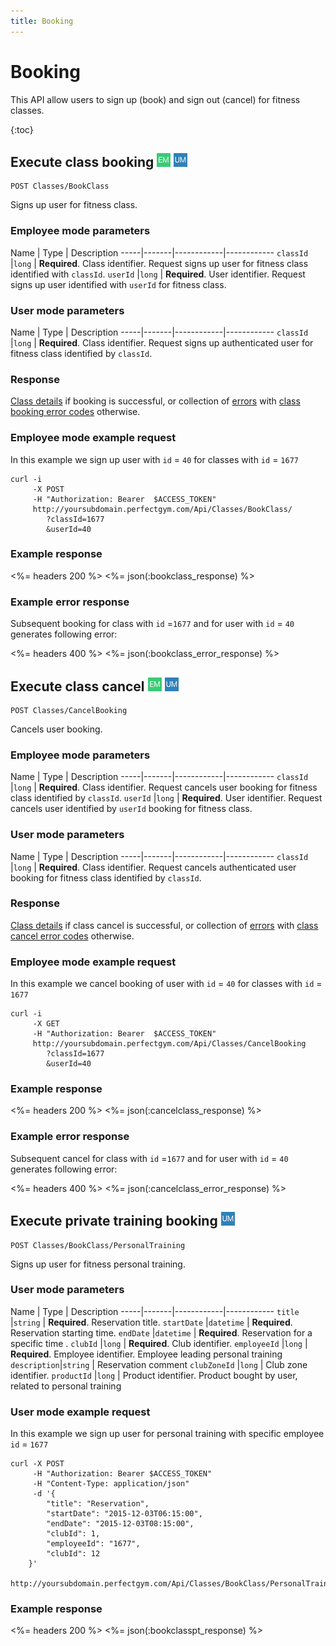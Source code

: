 ```yaml
---
title: Booking
---
```


# Booking

This API allow users to sign up (book) and sign out (cancel) for fitness classes.

{:toc}


## Execute class booking ![alt text][EM] ![alt text][UM]

    POST Classes/BookClass

Signs up user for fitness class.


### Employee mode parameters 

Name         | Type       | Description
-----|-------|------------|------------
`classId`    |`long`      | **Required**. Class identifier. Request signs up user for fitness class identified with `classId`.
`userId`     |`long`      | **Required**. User identifier.  Request signs up user identified with `userId` for fitness class.


### User mode parameters 

Name         | Type       | Description
-----|-------|------------|------------
`classId`    |`long`      | **Required**. Class identifier. Request signs up authenticated user for fitness class identified by `classId`.



### Response

[Class details][UserClassProperties] if booking is successful, or collection of [errors][Error] 
with [class booking error codes][ClassBookingErrorCode] otherwise.


### Employee mode example request

In this example we sign up user with `id` = `40` for classes with `id` = `1677`

``` command-line
curl -i 
     -X POST 
     -H "Authorization: Bearer  $ACCESS_TOKEN"  
     http://yoursubdomain.perfectgym.com/Api/Classes/BookClass/
     	?classId=1677
     	&userId=40
```


### Example response

<%= headers 200 %>
<%= json(:bookclass_response) %>


### Example error response

Subsequent booking for class with `id` =`1677` and for user with `id` = `40` generates following error:

<%= headers 400 %>
<%= json(:bookclass_error_response) %>




## Execute class cancel ![alt text][EM] ![alt text][UM]

    POST Classes/CancelBooking

Cancels user booking.


### Employee mode parameters

Name         | Type       | Description
-----|-------|------------|------------
`classId`    |`long`      | **Required**. Class identifier. Request cancels user booking for fitness class identified by `classId`.
`userId`     |`long`      | **Required**. User identifier.  Request cancels user identified by `userId` booking for fitness class.


### User mode parameters

Name         | Type       | Description
-----|-------|------------|------------
`classId`    |`long`      | **Required**. Class identifier. Request cancels authenticated user booking for fitness class identified by `classId`.



### Response

[Class details][UserClassProperties] if class cancel is successful, or collection of [errors][Error] 
with [class cancel error codes][ClassCancelErrorCode] otherwise.


### Employee mode example request

In this example we cancel booking of user with `id` = `40` for classes with `id` = `1677`

``` command-line
curl -i 
     -X GET 
     -H "Authorization: Bearer  $ACCESS_TOKEN"  
     http://yoursubdomain.perfectgym.com/Api/Classes/CancelBooking
     	?classId=1677
     	&userId=40
```


### Example response

<%= headers 200 %>
<%= json(:cancelclass_response) %>


### Example error response

Subsequent cancel for class with `id` =`1677` and for user with `id` = `40` generates following error:

<%= headers 400 %>
<%= json(:cancelclass_error_response) %>



## Execute private training booking ![alt text][UM]

    POST Classes/BookClass/PersonalTraining

Signs up user for fitness personal training.



### User mode parameters 

Name         | Type       | Description
-----|-------|------------|------------
`title`      |`string`    | **Required**. Reservation title.
`startDate`  |`datetime`  | **Required**. Reservation starting time.
`endDate`    |`datetime`  | **Required**. Reservation for a specific time .
`clubId`     |`long`      | **Required**. Club identifier.
`employeeId` |`long`      | **Required**. Employee identifier. Employee leading personal training
`description`|`string`    | 			  Reservation comment
`clubZoneId` |`long`      | 			  Club zone identifier. 
`productId`  |`long`      | 			  Product identifier. Product bought by user, related to personal training



### User mode example request

In this example we sign up user for personal training with specific employee `id` = `1677`

``` command-line
curl -X POST 
	 -H "Authorization: Bearer $ACCESS_TOKEN" 
	 -H "Content-Type: application/json" 
	 -d '{
	    "title": "Reservation",
	    "startDate": "2015-12-03T06:15:00",
		"endDate": "2015-12-03T08:15:00",
	    "clubId": 1,
	    "employeeId": "1677",
	    "clubId": 12       	    
	}' 
	http://yoursubdomain.perfectgym.com/Api/Classes/BookClass/PersonalTraining
```


### Example response

<%= headers 200 %>
<%= json(:bookclasspt_response) %>






[ClassesTypes]:  /api/classes/classestypes#properties
[UserClassProperties]: /api/classes/userclasses#properties
[Error]: /appendix/datatypes/error
[ClassBookingErrorCode]: /appendix/errorcodes/classbookingerrorcode
[ClassCancelErrorCode]: /appendix/errorcodes/classcancelerrorcode

[EM]: /assets/images/employee.png "Employee mode"
[UM]: /assets/images/user.png "User mode"
